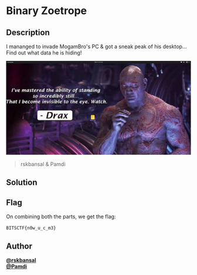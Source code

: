 # Binary Zoetrope
## Description
I mananged to invade MogamBro's PC & got a sneak peak of his desktop...  
Find out what data he is hiding!

<!-- <img src="./wallpaper.png" alt="drawing" width="400"/> -->
![](./wallpaper.png)

> rskbansal & Pamdi

## Solution


## Flag
On combining both the parts, we get the flag:
```
BITSCTF{n0w_u_c_m3}
```

## Author
[**@rskbansal**](https://github.com/rskbansal)  
[**@Pamdi**](https://github.com/Pamdi8888)